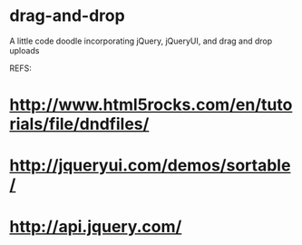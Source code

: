 drag-and-drop
=============

A little code doodle incorporating jQuery, jQueryUI, and drag and drop uploads

REFS:
# http://www.html5rocks.com/en/tutorials/file/dndfiles/
# http://jqueryui.com/demos/sortable/
# http://api.jquery.com/
